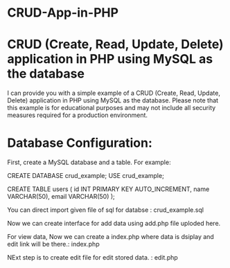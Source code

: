 # CRUD-App-in-PHP

# CRUD (Create, Read, Update, Delete) application in PHP using MySQL as the database


I can provide you with a simple example of a CRUD (Create, Read, Update, Delete) application in PHP using MySQL as the database.
Please note that this example is for educational purposes and may not include all security measures required for a production environment.


# Database Configuration:
First, create a MySQL database and a table. For example:

CREATE DATABASE crud_example;
USE crud_example;

CREATE TABLE users (
    id INT PRIMARY KEY AUTO_INCREMENT,
    name VARCHAR(50),
    email VARCHAR(50)
);

You can direct import given file of sql for databse : crud_example.sql

Now we can create interface for add data using add.php file uploded here.

For view data, Now we can create a index.php where data is dsiplay and edit link will be there.:   index.php 

NExt step is to create edit file for edit stored data. : edit.php
